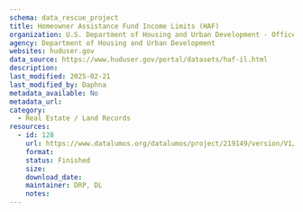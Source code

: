 ```yaml
---
schema: data_rescue_project 
title: Homeowner Assistance Fund Income Limits (HAF)
organization: U.S. Department of Housing and Urban Development - Office of Policy Development and Research
agency: Department of Housing and Urban Development
websites: huduser.gov
data_source: https://www.huduser.gov/portal/datasets/haf-il.html
description: 
last_modified: 2025-02-21
last_modified_by: Daphna
metadata_available: No
metadata_url: 
category:
  - Real Estate / Land Records
resources:
  - id: 128
    url: https://www.datalumos.org/datalumos/project/219149/version/V1/view
    format: 
    status: Finished
    size: 
    download_date: 
    maintainer: DRP, DL
    notes: 
---
```

